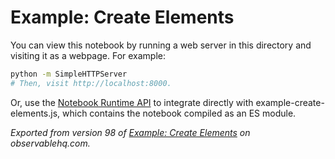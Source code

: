 # Example: Create Elements

You can view this notebook by running a web server in this directory and
visiting it as a webpage. For example:

```sh
python -m SimpleHTTPServer
# Then, visit http://localhost:8000.
```

Or, use the [Notebook Runtime API](https://github.com/observablehq/notebook-runtime) to
integrate directly with example-create-elements.js, which contains the notebook compiled as an
ES module.

*Exported from version 98 of [Example: Create Elements](https://beta.observablehq.com/@milafrerichs/example-create-elements) on observablehq.com.*